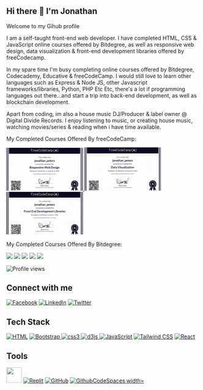## Hi there 👋 I'm Jonathan 

Welcome to my Gihub profile

I am a self-taught front-end web developer.
I have completed HTML, CSS & JavaScript online courses offered by Bitdegree, as well as responsive web design, data visualization & front-end development libraries offered by freeCodecamp.

In my spare time I'm busy completing online courses offered by Bitdegree, Codecademy, Educative & freeCodeCamp.
I would still love to learn other languages such as Express & Node JS, other Javascript frameworks/libraries, Python, PHP Etc Etc, there's a lot if programming languages out there...and start a trip into back-end development, as well as blockchain development.

Apart from coding, im also a house music DJ/Producer & label owner @ Digital Divide Records. 
I enjoy listening to music, or creating house music, watching movies/series & reading when i have time available.

My Completed Courses Offered By freeCodeCamp:

<a href="https://www.freecodecamp.org/certification/Jonathan_Peters/responsive-web-design">
<img src="./free1.png" alt="Responsive Web Design" width="200"/>
</a>
<a href="https://www.freecodecamp.org/certification/Jonathan_Peters/data-visualization">
<img src="./free2.png" alt="Data Visualization" width="200"/>
</a>
<a href="https://www.freecodecamp.org/certification/Jonathan_Peters/front-end-development-libraries">
<img src="./free3.png" alt="front-end-development-libraries" width="200"/>
</a>



My Completed Courses Offered By Bitdegree:


<img src="https://github.com/user-attachments/assets/be514097-5b73-4f73-9cfd-6fe565a87d61" width="200">
<img src="https://github.com/user-attachments/assets/641b9e92-c5eb-4a91-b3d1-fbfd4e622231" width="200">
<img src="https://github.com/user-attachments/assets/bc45719d-3444-41c6-bba1-e30f079d1739" width="200">
<img src="https://github.com/user-attachments/assets/771d59b9-a1e5-432b-a1d7-e2e54699d87e" width="200">
<img src="https://github.com/user-attachments/assets/aae7c9a7-a0ef-4f8e-8621-92cc54d5934f" width="200">


![Profile views](https://komarev.com/ghpvc/?username=QMS85&color=blue)

## Connect with me

<p align="left">
  <a href="https://www.facebook.com/2jonathanpeters" target="blank"><img src="https://cdn.jsdelivr.net/gh/devicons/devicon@latest/icons/facebook/facebook-original.svg" alt="Facebook" height="30" width="30"/></a>
  <a href="https://linkedin.com/in/2jonathanpeters" target="blank"><img src="https://cdn.jsdelivr.net/gh/devicons/devicon@latest/icons/linkedin/linkedin-original-wordmark.svg" alt="LinkedIn" height="30" width="30"/></a>
  <a href="https://twitter.com/DJJonnas85" target="blank"> <img src="https://cdn.jsdelivr.net/gh/devicons/devicon@latest/icons/twitter/twitter-original.svg" alt="Twitter" height="30" width="30"/></a>
</p>

## Tech Stack

<p align="left">
  <a href="https://developer.mozilla.org/en-US/docs/Web/HTML" target="_blank"><img src="https://cdn.jsdelivr.net/gh/devicons/devicon@latest/icons/html5/html5-plain-wordmark.svg" alt="HTML" width="40" height="40"/></a>
  <a href="https://getbootstrap.com" target="_blank"><img src="https://cdn.jsdelivr.net/gh/devicons/devicon@latest/icons/bootstrap/bootstrap-original-wordmark.svg" alt="Bootstrap" width="40" height="40"/> </a>
<a href="https://developer.mozilla.org/en-US/docs/Web/CSS" target="_blank"><img src="https://cdn.jsdelivr.net/gh/devicons/devicon@latest/icons/css3/css3-plain-wordmark.svg" alt="css3" width="40" height="40"/>
  <a href="#"><img src="https://cdn.jsdelivr.net/gh/devicons/devicon@latest/icons/d3js/d3js-original.svg" alt="d3js" width="40" height="40"/>
  <a href="https://developer.mozilla.org/en-US/docs/Web/JavaScript" target="_blank"><img src="https://cdn.jsdelivr.net/gh/devicons/devicon@latest/icons/javascript/javascript-plain.svg" alt="JavaScript" width="40" height="40"/></a>
  <a href="https://tailwindcss.com/" target="_blank"><img src="https://cdn.jsdelivr.net/gh/devicons/devicon@latest/icons/tailwindcss/tailwindcss-original-wordmark.svg" alt="Tailwind CSS" width="40" height="40"/></a>
  <a href="https://reactjs.org/" target="_blank"><img src="https://cdn.jsdelivr.net/gh/devicons/devicon@latest/icons/react/react-original.svg" alt="React" width="40" height="40"/></a>
</p>

## Tools

<p align="left">
  <a href="https://code.visualstudio.com/" target="_blank"> <img src="https://cdn.jsdelivr.net/gh/devicons/devicon@latest/icons/vscode/vscode-original.svg" width="40" height="40"/></a>
  <a href="https://replit.com/" target="_blank"><img src="https://cdn.jsdelivr.net/gh/devicons/devicon@latest/icons/replit/replit-original-wordmark.svg" alt="Replit" width="40" height="40"/></a>
  <a href="https://github.com/" target="_blank"><img src="https://cdn.jsdelivr.net/gh/devicons/devicon@latest/icons/github/github-original-wordmark.svg" alt="GitHub" width="40" height="40"/></a>
  <a href="https://github.com/" target="_blank"><img src="https://cdn.jsdelivr.net/gh/devicons/devicon@latest/icons/githubcodespaces/githubcodespaces-original.svg" alt="GithubCodeSpaces width="40" height="40"/>
</p>
